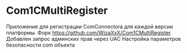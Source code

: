 # Com1CMultiRegister
Приложение для регистрации ComConnectora для каждой версии платформы.
Форк https://github.com/WizaXxX/Com1CMultiRegister 
Добавлен запрос админских прав через UAC 
Настройка параметров безопасности com объекта
